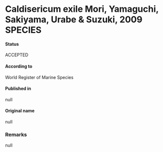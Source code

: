 # Caldisericum exile Mori, Yamaguchi, Sakiyama, Urabe & Suzuki, 2009 SPECIES

#### Status
ACCEPTED

#### According to
World Register of Marine Species

#### Published in
null

#### Original name
null

### Remarks
null